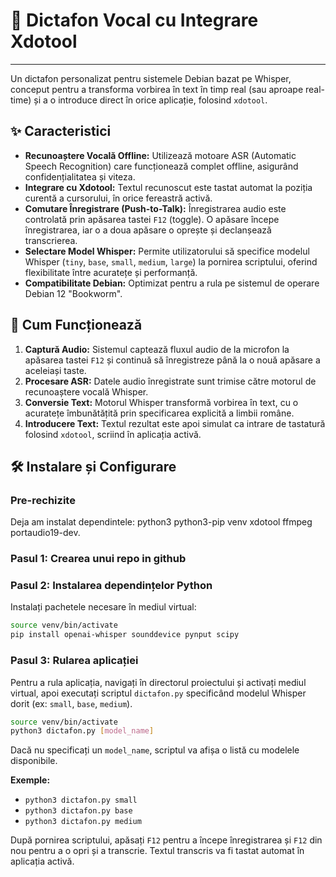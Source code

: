 # 🎤 Dictafon Vocal cu Integrare Xdotool

---

Un dictafon personalizat pentru sistemele Debian bazat pe Whisper, conceput pentru a transforma vorbirea în text în timp real (sau aproape real-time) și a o introduce direct în orice aplicație, folosind `xdotool`.

## ✨ Caracteristici

*   **Recunoaștere Vocală Offline:** Utilizează motoare ASR (Automatic Speech Recognition) care funcționează complet offline, asigurând confidențialitatea și viteza.
*   **Integrare cu Xdotool:** Textul recunoscut este tastat automat la poziția curentă a cursorului, în orice fereastră activă.
*   **Comutare Înregistrare (Push-to-Talk):** Înregistrarea audio este controlată prin apăsarea tastei `F12` (toggle). O apăsare începe înregistrarea, iar o a doua apăsare o oprește și declanșează transcrierea.
*   **Selectare Model Whisper:** Permite utilizatorului să specifice modelul Whisper (`tiny`, `base`, `small`, `medium`, `large`) la pornirea scriptului, oferind flexibilitate între acuratețe și performanță.
*   **Compatibilitate Debian:** Optimizat pentru a rula pe sistemul de operare Debian 12 "Bookworm".

## 🚀 Cum Funcționează

1.  **Captură Audio:** Sistemul captează fluxul audio de la microfon la apăsarea tastei `F12` și continuă să înregistreze până la o nouă apăsare a aceleiași taste.
2.  **Procesare ASR:** Datele audio înregistrate sunt trimise către motorul de recunoaștere vocală Whisper.
3.  **Conversie Text:** Motorul Whisper transformă vorbirea în text, cu o acuratețe îmbunătățită prin specificarea explicită a limbii române.
4.  **Introducere Text:** Textul rezultat este apoi simulat ca intrare de tastatură folosind `xdotool`, scriind în aplicația activă.

## 🛠️ Instalare și Configurare

### Pre-rechizite
Deja am instalat dependintele: python3 python3-pip venv xdotool ffmpeg portaudio19-dev.

### Pasul 1: Crearea unui repo in github

### Pasul 2: Instalarea dependințelor Python

Instalați pachetele necesare în mediul virtual:

```bash
source venv/bin/activate
pip install openai-whisper sounddevice pynput scipy
```

### Pasul 3: Rularea aplicației

Pentru a rula aplicația, navigați în directorul proiectului și activați mediul virtual, apoi executați scriptul `dictafon.py` specificând modelul Whisper dorit (ex: `small`, `base`, `medium`).

```bash
source venv/bin/activate
python3 dictafon.py [model_name]
```

Dacă nu specificați un `model_name`, scriptul va afișa o listă cu modelele disponibile.

**Exemple:**

*   `python3 dictafon.py small`
*   `python3 dictafon.py base`
*   `python3 dictafon.py medium`

După pornirea scriptului, apăsați `F12` pentru a începe înregistrarea și `F12` din nou pentru a o opri și a transcrie. Textul transcris va fi tastat automat în aplicația activă.